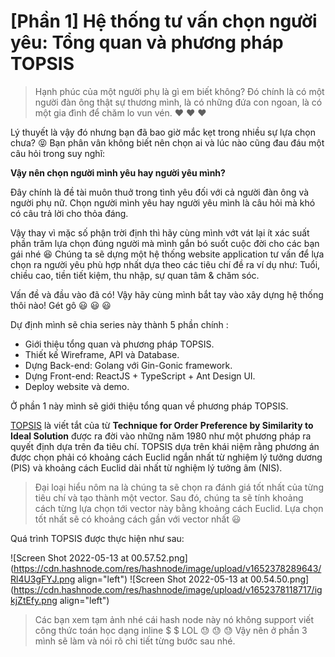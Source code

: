 # [Phần 1] Hệ thống tư vấn chọn người yêu: Tổng quan và phương pháp TOPSIS

> Hạnh phúc của một người phụ là gì em biết không? Đó chính là có một người đàn ông thật sự thương mình, là có những đứa con ngoan, là có một gia đình để chăm lo vun vén. ❤️ ❤️ ❤️

Lý thuyết là vậy đó nhưng bạn đã bao giờ mắc kẹt trong nhiều sự lựa chọn chưa? 😝 Bạn phân vân không biết nên chọn ai và lúc nào cũng đau đáu một câu hỏi trong suy nghĩ:

**Vậy nên chọn người mình yêu hay người yêu mình?**

Đây chính là đề tài muôn thuở trong tình yêu đối với cả người đàn ông và người phụ nữ. Chọn người mình yêu hay người yêu mình là câu hỏi mà khó có câu trả lời cho thỏa đáng. 

Vậy thay vì mặc số phận trời định thì hãy cùng mình vớt vát lại ít xác suất phần trăm lựa chọn đúng người mà mình gắn bó suốt cuộc đời cho các bạn gái nhé 😆 Chúng ta sẽ dựng một hệ thống website application tư vấn để lựa chọn ra người yêu phù hợp nhất dựa theo các tiêu chí đề ra ví dụ như: Tuổi, chiều cao, tiền tiết kiệm, thu nhập, sự quan tâm & chăm sóc.

Vấn đề và đầu vào đã có! Vậy hãy cùng mình bắt tay vào xây dựng hệ thống thôi nào! Gét gô  😃 😃 😃

Dự định mình sẽ chia series này thành 5 phần chính :
- Giới thiệu tổng quan và phương pháp TOPSIS.
- Thiết kế Wireframe, API và Database.
- Dựng Back-end: Golang với Gin-Gonic framework.
- Dựng Front-end: ReactJS + TypeScript + Ant Design UI.
- Deploy website và demo.

Ở phần 1 này mình sẽ giới thiệu tổng quan về phương pháp TOPSIS.

[TOPSIS](https://en.wikipedia.org/wiki/TOPSIS) là viết tắt của từ **Technique for Order Preference by Similarity to Ideal Solution** được ra đời vào những năm 1980 như một phương pháp ra quyết định dựa trên đa tiêu chí. TOPSIS dựa trên khái niệm rằng phương án được chọn phải có khoảng cách Euclid ngắn nhất từ ​​nghiệm lý tưởng dương (PIS) và khoảng cách Euclid dài nhất từ ​​nghiệm lý tưởng âm (NIS).

> Đại loại hiểu nôm na là chúng ta sẽ chọn ra đánh giá tốt nhất của từng tiêu chí và tạo thành một vector. Sau đó, chúng ta sẽ tính khoảng cách từng lựa chọn tới vector này bằng khoảng cách Euclid. Lựa chọn tốt nhất sẽ có khoảng cách gần với vector nhất 😃

Quá trình TOPSIS được thực hiện như sau:

![Screen Shot 2022-05-13 at 00.57.52.png](https://cdn.hashnode.com/res/hashnode/image/upload/v1652378289643/Rl4U3gFYJ.png align="left")
![Screen Shot 2022-05-13 at 00.54.50.png](https://cdn.hashnode.com/res/hashnode/image/upload/v1652378118717/igkjZtEfy.png align="left")

> Các bạn xem tạm ảnh nhé cái hash node này nó không support viết công thức toán học dạng inline $ $ LOL 😓 😓 😓 Vậy nên ở phần 3 mình sẽ làm và nói rõ chi tiết từng bước sau nhé.
